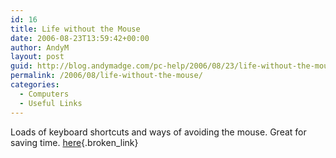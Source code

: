 ```yaml
---
id: 16
title: Life without the Mouse
date: 2006-08-23T13:59:42+00:00
author: AndyM
layout: post
guid: http://blog.andymadge.com/pc-help/2006/08/23/life-without-the-mouse/
permalink: /2006/08/life-without-the-mouse/
categories:
  - Computers
  - Useful Links
---
```

Loads of keyboard shortcuts and ways of avoiding the mouse. Great for saving time. [here](http://chronotron.wordpress.com/2006/03/26/life-without-mouse-tips-tricks/ "http://chronotron.wordpress.com/2006/03/26/life-without-mouse-tips-tricks/"){.broken_link}
